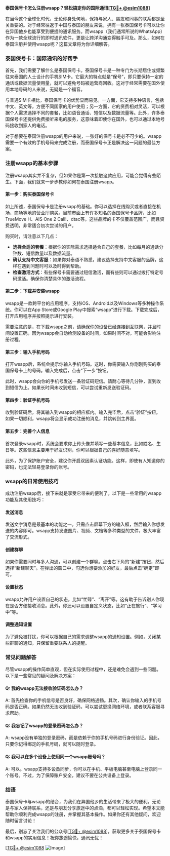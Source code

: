**泰国保号卡怎么注册wsapp？轻松搞定你的国际通讯[[TG💪+ @esim1088](https://t.me/s/esim1088)]**

在当今这个全球化时代，无论你身处何地，保持与家人、朋友和同事的联系都是至关重要的。对于经常往返于中国与泰国的朋友来说，拥有一张泰国保号卡可以让你在异国他乡也能享受到便捷的通讯服务。而wsapp（我们通常所说的WhatsApp）作为一款全球流行的即时通讯软件，更是让跨洋沟通变得触手可及。那么，如何在泰国注册并使用wsapp呢？这篇文章将为你详细解答。

### 泰国保号卡：国际通讯的好帮手

首先，我们需要了解什么是泰国保号卡。泰国保号卡是一种专门为长期居住或频繁往来泰国的人士设计的手机SIM卡。它最大的特点就是“保号”，即只要保持一定的通话或数据流量使用量，就可以避免号码被运营商回收。这对于经常需要在国外使用本地号码的人来说，无疑是一个福音。

与普通SIM卡相比，泰国保号卡的优势显而易见。一方面，它支持多种语言，包括中文、英文等，方便不同国家的用户使用；另一方面，它的资费相对灵活，可以根据个人需求选择不同的套餐，比如语音通话、短信以及数据流量等。此外，许多泰国保号卡还提供免费接听来电的服务，这意味着即使你在国外，也可以通过本地号码接收到家人的电话。

对于想要在泰国注册wsapp的用户来说，一张好的保号卡是必不可少的。wsapp需要一个有效的手机号码来完成注册，而泰国保号卡正是解决这一问题的最佳方案。

### 注册wsapp的基本步骤

注册wsapp其实并不复杂，但如果你是第一次接触这款应用，可能会觉得有些陌生。下面，我们就来一步步教你如何在泰国注册wsapp。

#### 第一步：购买泰国保号卡

如上所述，泰国保号卡是注册wsapp的基础。你可以选择在线购买或者直接在机场、商场等地的营业厅购买。目前市面上有许多知名的泰国保号卡品牌，比如TrueMove H、AIS One 2 Call!、dtac等。这些品牌的卡不仅覆盖范围广，而且资费透明，非常适合初次尝试的用户。

购买时，请注意以下几点：

- **选择合适的套餐**：根据你的实际需求选择适合自己的套餐，比如每月的通话分钟数、短信数量以及数据流量。
- **确认支持中文客服**：如果你对泰语不熟悉，建议选择支持中文客服的品牌，这样在遇到问题时可以及时得到帮助。
- **检查激活方式**：有些保号卡需要通过短信激活，而有些则可以通过拨打特定号码激活。确保你清楚具体的激活流程。

#### 第二步：下载并安装wsapp

wsapp是一款跨平台的应用程序，支持iOS、Android以及Windows等多种操作系统。你可以在App Store或Google Play中搜索“wsapp”进行下载。下载完成后，打开应用程序并按照提示进行安装。

需要注意的是，在下载wsapp之前，请确保你的设备已经连接到互联网，并且时间设置正确。因为wsapp会自动检测设备的时间，如果时间不对，可能会影响注册过程。

#### 第三步：输入手机号码

打开wsapp后，系统会提示你输入手机号码。这时，你需要输入你刚刚购买的泰国保号卡上的号码。输入完成后，点击“下一步”按钮。

此时，wsapp会向你的手机号发送一条验证码短信。请耐心等待几分钟，直到收到短信为止。如果长时间未收到短信，可以尝试重新发送验证码。

#### 第四步：验证手机号码

收到验证码后，将其输入到wsapp的相应框内。输入完毕后，点击“验证”按钮。如果一切顺利，wsapp将会显示成功注册的消息，并跳转到主界面。

#### 第五步：完善个人信息

首次登录wsapp时，系统会要求你上传头像并填写一些基本信息，比如姓名、生日等。这些信息主要用于好友识别，你可以根据自己的喜好随意填写。

此外，为了保护账户安全，建议你开启双因素认证功能。这样，即使有人知道你的密码，也无法轻易登录你的账号。

### wsapp的日常使用技巧

成功注册wsapp后，接下来就是享受它带来的便利了。以下是一些常用的wsapp功能及其使用技巧：

#### 发送消息

发送文字消息是最基本的功能之一。只需点击屏幕下方的输入框，然后输入你想发送的内容即可。wsapp支持发送图片、视频、文档等多种类型的文件，极大丰富了交流形式。

#### 创建群聊

如果你需要同时与多人沟通，可以创建一个群聊。点击右下角的“新建”按钮，然后选择“新建聊天”。在弹出的窗口中，勾选你想要添加的好友，最后点击“确定”即可。

#### 设置状态

wsapp允许用户设置自己的状态，比如“忙碌”、“离开”等。这有助于告诉别人你现在是否方便接收消息。此外，你还可以设置自定义状态，比如“正在旅行”、“学习中”等。

#### 调整通知设置

为了避免被打扰，你可以根据自己的需求调整wsapp的通知设置。例如，关闭某些群聊的通知，只保留重要联系人的提醒。

### 常见问题解答

尽管wsapp的操作简单直观，但在实际使用过程中，还是难免会遇到一些问题。以下是一些常见的疑问及解决方案：

#### Q: 我的wsapp无法接收验证码怎么办？

A: 首先检查你的手机信号是否良好，确保网络通畅。其次，确认你输入的手机号码是否正确。如果仍然无法收到验证码，可以尝试更换网络环境，或者联系客服寻求帮助。

#### Q: 我忘记了wsapp的登录密码怎么办？

A: wsapp没有单独的登录密码，而是依赖于你的手机号码进行身份验证。因此，只要你记得绑定的手机号码，就可以随时登录。

#### Q: 我可以在多个设备上使用同一个wsapp账号吗？

A: 可以。wsapp支持多设备同步，你可以在手机、平板电脑甚至电脑上登录同一个账号。不过，为了保障账户安全，建议不要在公共设备上登录。

### 结语

泰国保号卡与wsapp的结合，为我们在异国他乡的生活带来了极大的便利。无论是与家人保持联系，还是与朋友分享旅途中的点滴，都可以轻松实现。希望本文能帮助你顺利完成wsapp的注册，并掌握其基本操作。如果你还有其他疑问，欢迎随时留言讨论！

最后，别忘了关注我们的公众号[[TG💪+ @esim1088](https://t.me/s/esim1088)]，获取更多关于泰国保号卡和wsapp的实用信息！祝你旅途愉快，通讯无忧！

[[TG💪+ @esim1088](https://t.me/s/esim1088) ![Image](https://i.postimg.cc/4NQfJmqS/Snipaste-2025-05-13-00-14-12.png)]